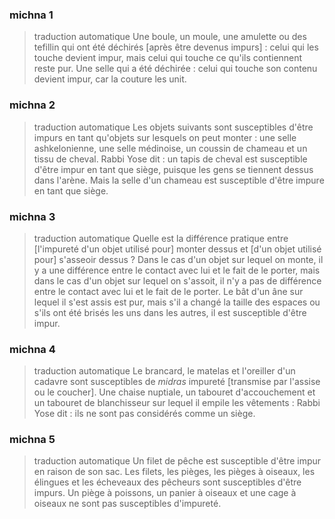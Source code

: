 
### michna 1
> traduction automatique
Une boule, un moule, une amulette ou des tefillin qui ont été déchirés [après être devenus impurs] : celui qui les touche devient impur, mais celui qui touche ce qu'ils contiennent reste pur. Une selle qui a été déchirée : celui qui touche son contenu devient impur, car la couture les unit.

### michna 2
> traduction automatique
Les objets suivants sont susceptibles d'être impurs en tant qu'objets sur lesquels on peut monter : une selle ashkelonienne, une selle médinoise, un coussin de chameau et un tissu de cheval. Rabbi Yose dit : un tapis de cheval est susceptible d'être impur en tant que siège, puisque les gens se tiennent dessus dans l'arène. Mais la selle d'un chameau est susceptible d'être impure en tant que siège.

### michna 3
> traduction automatique
Quelle est la différence pratique entre [l'impureté d'un objet utilisé pour] monter dessus et [d'un objet utilisé pour] s'asseoir dessus ?  Dans le cas d'un objet sur lequel on monte, il y a une différence entre le contact avec lui et le fait de le porter, mais dans le cas d'un objet sur lequel on s'assoit, il n'y a pas de différence entre le contact avec lui et le fait de le porter. Le bât d'un âne sur lequel il s'est assis est pur, mais s'il a changé la taille des espaces ou s'ils ont été brisés les uns dans les autres, il est susceptible d'être impur.

### michna 4
> traduction automatique
Le brancard, le matelas et l'oreiller d'un cadavre sont susceptibles de <em>midras</em> impureté [transmise par l'assise ou le coucher]. Une chaise nuptiale, un tabouret d'accouchement et un tabouret de blanchisseur sur lequel il empile les vêtements : Rabbi Yose dit : ils ne sont pas considérés comme un siège.

### michna 5
> traduction automatique
Un filet de pêche est susceptible d'être impur en raison de son sac. Les filets, les pièges, les pièges à oiseaux, les élingues et les écheveaux des pêcheurs sont susceptibles d'être impurs. Un piège à poissons, un panier à oiseaux et une cage à oiseaux ne sont pas susceptibles d'impureté.
